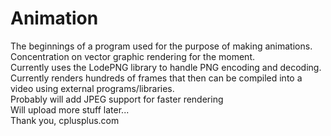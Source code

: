 Animation
============

The beginnings of a program used for the purpose of making animations.<br>
Concentration on vector graphic rendering for the moment.<br>
Currently uses the LodePNG library to handle PNG encoding and decoding.<br>
Currently renders hundreds of frames that then can be compiled into a video using external programs/libraries.<br>
Probably will add JPEG support for faster rendering<br>
Will upload more stuff later...<br>
Thank you, cplusplus.com<br>

